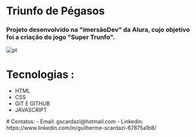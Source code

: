 # Triunfo de Pégasos


<h3>Projeto desenvolvido na "imersãoDev" da Alura, cujo objetivo foi a criação do jogo "Super Trunfo".</h3>

![pt](https://user-images.githubusercontent.com/112108655/192115971-93a25bb7-3b86-4ba0-b48c-471334c706d1.png)

# Tecnologias :
 <uL>
 <li>HTML</li>
 <li>CSS</li>
 <li>GIT E GITHUB</li>
 <li> JAVASCRIPT</li>
</ul>
# Contatos:
- Email: gscardazi@hotmail.com
- Linkedin: https://www.linkedin.com/in/guilherme-scardazi-67875a1b8/


